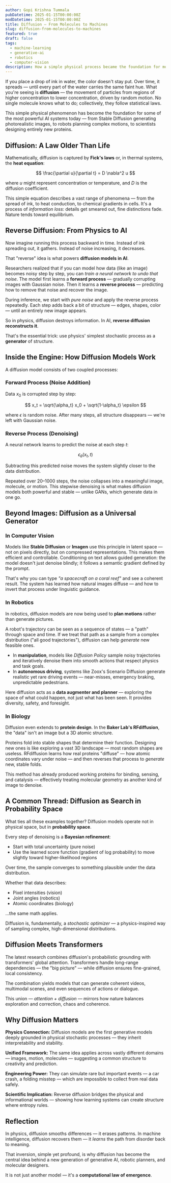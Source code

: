 ```yaml
---
author: Gopi Krishna Tummala
pubDatetime: 2025-01-15T00:00:00Z
modDatetime: 2025-01-15T00:00:00Z
title: Diffusion — From Molecules to Machines
slug: diffusion-from-molecules-to-machines
featured: true
draft: false
tags:
  - machine-learning
  - generative-ai
  - robotics
  - computer-vision
description: How a simple physical process became the foundation for modern generative AI — from Stable Diffusion to protein design and autonomous driving.
---
```


If you place a drop of ink in water, the color doesn't stay put. Over time, it spreads — until every part of the water carries the same faint hue. What you're seeing is **diffusion** — the movement of particles from regions of higher concentration to lower concentration, driven by random motion. No single molecule knows what to do; collectively, they follow statistical laws.

This simple physical phenomenon has become the foundation for some of the most powerful AI systems today — from Stable Diffusion generating photorealistic images, to robots planning complex motions, to scientists designing entirely new proteins.

## Diffusion: A Law Older Than Life

Mathematically, diffusion is captured by **Fick's laws** or, in thermal systems, the **heat equation**:

$$
\frac{\partial u}{\partial t} = D \nabla^2 u
$$

where $u$ might represent concentration or temperature, and $D$ is the diffusion coefficient.

This simple equation describes a vast range of phenomena — from the spread of ink, to heat conduction, to chemical gradients in cells. It's a process of *information loss*: details get smeared out, fine distinctions fade. Nature tends toward equilibrium.

## Reverse Diffusion: From Physics to AI

Now imagine running this process backward in time. Instead of ink spreading out, it gathers. Instead of noise increasing, it decreases.

That "reverse" idea is what powers **diffusion models in AI**.

Researchers realized that if you can model how data (like an image) becomes noisy step by step, you can *train a neural network to undo that noise*. The model first learns a **forward process** — gradually corrupting images with Gaussian noise. Then it learns a **reverse process** — predicting how to remove that noise and recover the image.

During inference, we start with *pure noise* and apply the reverse process repeatedly. Each step adds back a bit of structure — edges, shapes, color — until an entirely new image appears.

So in physics, diffusion destroys information. In AI, **reverse diffusion reconstructs it**.

That's the essential trick: use physics' simplest stochastic process as a **generator** of structure.

## Inside the Engine: How Diffusion Models Work

A diffusion model consists of two coupled processes:

### Forward Process (Noise Addition)

Data $x_0$ is corrupted step by step:

$$
x_t = \sqrt{\alpha_t} x_0 + \sqrt{1-\alpha_t} \epsilon
$$

where $\epsilon$ is random noise. After many steps, all structure disappears — we're left with Gaussian noise.

### Reverse Process (Denoising)

A neural network learns to predict the noise at each step $t$:

$$
\epsilon_\theta(x_t, t)
$$

Subtracting this predicted noise moves the system slightly closer to the data distribution.

Repeated over 20–1000 steps, the noise collapses into a meaningful image, molecule, or motion. This stepwise denoising is what makes diffusion models both powerful and stable — unlike GANs, which generate data in one go.

## Beyond Images: Diffusion as a Universal Generator

### In Computer Vision

Models like **Stable Diffusion** or **Imagen** use this principle in latent space — not on pixels directly, but on compressed representations. This makes them efficient and controllable. Conditioning on text allows guided generation: the model doesn't just denoise blindly; it follows a semantic gradient defined by the prompt.

That's why you can type *"a spacecraft on a coral reef"* and see a coherent result. The system has learned how natural images diffuse — and how to invert that process under linguistic guidance.

### In Robotics

In robotics, diffusion models are now being used to **plan motions** rather than generate pictures.

A robot's trajectory can be seen as a sequence of states — a "path" through space and time. If we treat that path as a sample from a complex distribution ("all good trajectories"), diffusion can help *generate* new feasible ones.

- In **manipulation**, models like *Diffusion Policy* sample noisy trajectories and iteratively denoise them into smooth actions that respect physics and task goals.
- In **autonomous driving**, systems like Zoox's Scenario Diffusion generate realistic yet rare driving events — near-misses, emergency braking, unpredictable pedestrians.

Here diffusion acts as a **data augmenter and planner** — exploring the space of what could happen, not just what has been seen. It provides diversity, safety, and foresight.

### In Biology

Diffusion even extends to **protein design**. In the **Baker Lab's RFdiffusion**, the "data" isn't an image but a 3D atomic structure.

Proteins fold into stable shapes that determine their function. Designing new ones is like exploring a vast 3D landscape — most random shapes are useless. RFdiffusion learns how real proteins "diffuse" — how atomic coordinates vary under noise — and then reverses that process to *generate* new, stable folds.

This method has already produced working proteins for binding, sensing, and catalysis — effectively treating molecular geometry as another kind of image to denoise.

## A Common Thread: Diffusion as Search in Probability Space

What ties all these examples together? Diffusion models operate not in physical space, but in **probability space**.

Every step of denoising is a **Bayesian refinement**:

- Start with total uncertainty (pure noise)
- Use the learned score function (gradient of log probability) to move slightly toward higher-likelihood regions

Over time, the sample converges to something plausible under the data distribution.

Whether that data describes:
- Pixel intensities (vision)
- Joint angles (robotics)
- Atomic coordinates (biology)

…the same math applies.

Diffusion is, fundamentally, a *stochastic optimizer* — a physics-inspired way of sampling complex, high-dimensional distributions.

## Diffusion Meets Transformers

The latest research combines diffusion's probabilistic grounding with transformers' global attention. Transformers handle long-range dependencies — the "big picture" — while diffusion ensures fine-grained, local consistency.

The combination yields models that can generate coherent videos, multimodal scenes, and even sequences of actions or dialogue.

This union — *attention + diffusion* — mirrors how nature balances exploration and correction, chaos and coherence.

## Why Diffusion Matters

**Physics Connection:** Diffusion models are the first generative models deeply grounded in physical stochastic processes — they inherit interpretability and stability.

**Unified Framework:** The same idea applies across vastly different domains — images, motion, molecules — suggesting a common structure to creativity and prediction.

**Engineering Power:** They can simulate rare but important events — a car crash, a folding misstep — which are impossible to collect from real data safely.

**Scientific Implication:** Reverse diffusion bridges the physical and informational worlds — showing how learning systems can create structure where entropy rules.

## Reflection

In physics, diffusion smooths differences — it erases patterns. In machine intelligence, diffusion recovers them — it *learns* the path from disorder back to meaning.

That inversion, simple yet profound, is why diffusion has become the central idea behind a new generation of generative AI, robotic planners, and molecular designers.

It is not just another model — it's a **computational law of emergence**.

